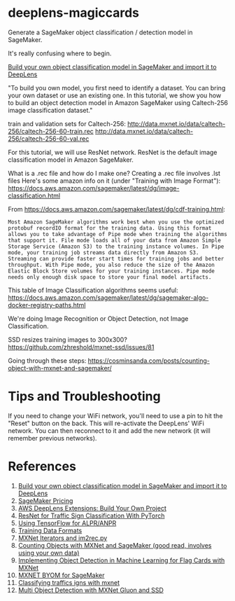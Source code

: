 # deeplens-magiccards

Generate a SageMaker object classification / detection model in SageMaker.

It's really confusing where to begin.

[Build your own object classification model in SageMaker and import it to DeepLens](https://aws.amazon.com/blogs/machine-learning/build-your-own-object-classification-model-in-sagemaker-and-import-it-to-deeplens/)

"To build you own model, you first need to identify a dataset. You can bring your own dataset or use an existing one. In this tutorial, we show you how to build an object detection model in Amazon SageMaker using Caltech-256 image classification dataset."

train and validation sets for Caltech-256:
http://data.mxnet.io/data/caltech-256/caltech-256-60-train.rec
http://data.mxnet.io/data/caltech-256/caltech-256-60-val.rec

For this tutorial, we will use ResNet network. ResNet is the default image classification model in Amazon SageMaker.

What is a .rec file and how do I make one?
Creating a .rec file involves .lst files
Here's some amazon info on it (under "Training with Image Format"):
https://docs.aws.amazon.com/sagemaker/latest/dg/image-classification.html

From https://docs.aws.amazon.com/sagemaker/latest/dg/cdf-training.html:
```
Most Amazon SageMaker algorithms work best when you use the optimized protobuf recordIO format for the training data. Using this format allows you to take advantage of Pipe mode when training the algorithms that support it. File mode loads all of your data from Amazon Simple Storage Service (Amazon S3) to the training instance volumes. In Pipe mode, your training job streams data directly from Amazon S3. Streaming can provide faster start times for training jobs and better throughput. With Pipe mode, you also reduce the size of the Amazon Elastic Block Store volumes for your training instances. Pipe mode needs only enough disk space to store your final model artifacts.
```

This table of Image Classification algorithms seems useful:
https://docs.aws.amazon.com/sagemaker/latest/dg/sagemaker-algo-docker-registry-paths.html

We're doing Image Recognition or Object Detection, not Image Classification.

SSD resizes training images to 300x300?
https://github.com/zhreshold/mxnet-ssd/issues/81

Going through these steps: https://cosminsanda.com/posts/counting-object-with-mxnet-and-sagemaker/


# Tips and Troubleshooting

If you need to change your WiFi network, you'll need to use a pin to hit the "Reset" button on the back. This will re-activate the DeepLens' WiFi network. You can then reconnect to it and add the new network (it will remember previous networks).


# References
1) [Build your own object classification model in SageMaker and import it to DeepLens](https://aws.amazon.com/blogs/machine-learning/build-your-own-object-classification-model-in-sagemaker-and-import-it-to-deeplens/)
2) [SageMaker Pricing](https://aws.amazon.com/sagemaker/pricing/)
3) [AWS DeepLens Extensions: Build Your Own Project](https://aws.amazon.com/blogs/machine-learning/aws-deeplens-extensions-build-your-own-project/)
4) [ResNet for Traffic Sign Classification With PyTorch](https://towardsdatascience.com/resnet-for-traffic-sign-classification-with-pytorch-5883a97bbaa3)
5) [Using TensorFlow for ALPR/ANPR](https://matthewearl.github.io/2016/05/06/cnn-anpr/)
6) [Training Data Formats](https://docs.aws.amazon.com/sagemaker/latest/dg/cdf-training.html)
7) [MXNet Iterators and im2rec.py](https://mxnet.incubator.apache.org/tutorials/basic/data.html?highlight=im2rec)
8) [Counting Objects with MXNet and SageMaker (good read, involves using your own data)](https://cosminsanda.com/posts/counting-object-with-mxnet-and-sagemaker/)
9) [Implementing Object Detection in Machine Learning for Flag Cards with MXNet](https://medium.com/ymedialabs-innovation/implementing-object-detection-in-machine-learning-for-flag-cards-with-mxnet-6bc276bb0b14)
10) [MXNET BYOM for SageMaker](https://github.com/awslabs/amazon-sagemaker-examples/blob/master/advanced_functionality/mxnet_mnist_byom/mxnet_mnist.ipynb)
11) [Classifying traffics igns with mxnet](https://www.oreilly.com/ideas/classifying-traffic-signs-with-mxnet-an-introduction-to-computer-vision-with-neural-networks)
12) [Multi Object Detection with MXNet Gluon and SSD](https://gluon.mxnet.io/chapter08_computer-vision/object-detection.html)
